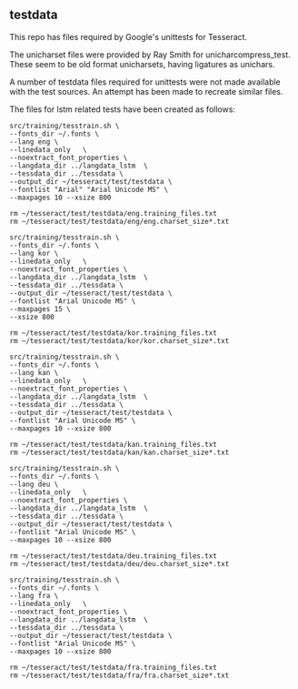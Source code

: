 ## testdata

This repo has files required by Google's unittests for Tesseract.

The unicharset files were provided by Ray Smith for unicharcompress_test.
These seem to be old format unicharsets, having ligatures as unichars.

A number of testdata files required for unittests were not made available
with the test sources. An attempt has been made to recreate similar files.

The files for lstm related tests have been created as follows:


```
src/training/tesstrain.sh \
--fonts_dir ~/.fonts \
--lang eng \
--linedata_only   \
--noextract_font_properties \
--langdata_dir ../langdata_lstm  \
--tessdata_dir ../tessdata \
--output_dir ~/tesseract/test/testdata \
--fontlist "Arial" "Arial Unicode MS" \
--maxpages 10 --xsize 800

rm ~/tesseract/test/testdata/eng.training_files.txt
rm ~/tesseract/test/testdata/eng/eng.charset_size*.txt

src/training/tesstrain.sh \
--fonts_dir ~/.fonts \
--lang kor \
--linedata_only   \
--noextract_font_properties \
--langdata_dir ../langdata_lstm  \
--tessdata_dir ../tessdata \
--output_dir ~/tesseract/test/testdata \
--fontlist "Arial Unicode MS" \
--maxpages 15 \
--xsize 800

rm ~/tesseract/test/testdata/kor.training_files.txt
rm ~/tesseract/test/testdata/kor/kor.charset_size*.txt

src/training/tesstrain.sh \
--fonts_dir ~/.fonts \
--lang kan \
--linedata_only   \
--noextract_font_properties \
--langdata_dir ../langdata_lstm  \
--tessdata_dir ../tessdata \
--output_dir ~/tesseract/test/testdata \
--fontlist "Arial Unicode MS" \
--maxpages 10 --xsize 800

rm ~/tesseract/test/testdata/kan.training_files.txt
rm ~/tesseract/test/testdata/kan/kan.charset_size*.txt

src/training/tesstrain.sh \
--fonts_dir ~/.fonts \
--lang deu \
--linedata_only   \
--noextract_font_properties \
--langdata_dir ../langdata_lstm  \
--tessdata_dir ../tessdata \
--output_dir ~/tesseract/test/testdata \
--fontlist "Arial Unicode MS" \
--maxpages 10 --xsize 800

rm ~/tesseract/test/testdata/deu.training_files.txt
rm ~/tesseract/test/testdata/deu/deu.charset_size*.txt

src/training/tesstrain.sh \
--fonts_dir ~/.fonts \
--lang fra \
--linedata_only   \
--noextract_font_properties \
--langdata_dir ../langdata_lstm  \
--tessdata_dir ../tessdata \
--output_dir ~/tesseract/test/testdata \
--fontlist "Arial Unicode MS" \
--maxpages 10 --xsize 800

rm ~/tesseract/test/testdata/fra.training_files.txt
rm ~/tesseract/test/testdata/fra/fra.charset_size*.txt

```
